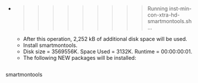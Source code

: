 * >>>>>>>>> Running inst-min-con-xtra-hd-smartmontools.sh ...
  * After this operation, 2,252 kB of additional disk space will be used.
  * Install smartmontools.
  * Disk size = 3569556K. Space Used = 3132K. Runtime = 00:00:00:01.
  * The following NEW packages will be installed:
  ```bash
smartmontools
  ```

